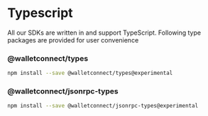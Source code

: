 # Typescript

All our SDKs are written in and support TypeScript. Following type packages are provided for user convenience

### @walletconnect/types

```bash npm2yarn
npm install --save @walletconnect/types@experimental
```

### @walletconnect/jsonrpc-types

```bash npm2yarn
npm install --save @walletconnect/jsonrpc-types@experimental
```
